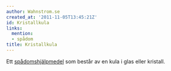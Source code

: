 ```yaml
---
author: Wahnstrom.se
created_at: '2011-11-05T13:45:21Z'
id: Kristallkula
links:
  mention:
  - spådom
title: Kristallkula
---
```


Ett [spådomshjälpmedel] som består av en kula i glas eller kristall.

  [spådomshjälpmedel]: spådom